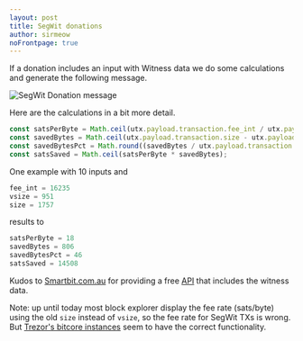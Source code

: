 ```yaml
---
layout: post
title: SegWit donations
author: sirmeow
noFrontpage: true
---
```


If a donation includes an input with Witness data we do some calculations and generate the following message.

![SegWit Donation message](https://i.imgur.com/o5qPvaG.png?1)

Here are the calculations in a bit more detail.

```js
const satsPerByte = Math.ceil(utx.payload.transaction.fee_int / utx.payload.transaction.vsize);
const savedBytes = Math.ceil(utx.payload.transaction.size - utx.payload.transaction.vsize);
const savedBytesPct = Math.round((savedBytes / utx.payload.transaction.size) * 100);
const satsSaved = Math.ceil(satsPerByte * savedBytes);
```

One example with 10 inputs and
```js
fee_int = 16235
vsize = 951
size = 1757
```
results to
```js
satsPerByte = 18
savedBytes = 806
savedBytesPct = 46
satsSaved = 14508
```

Kudos to [Smartbit.com.au](https://www.smartbit.com.au) for providing a free [API](https://www.smartbit.com.au/api) that includes the witness data.

Note: up until today most block explorer display the fee rate (sats/byte) using the old `size` instead of `vsize`, so the fee rate for SegWit TXs is wrong. But [Trezor's bitcore instances](https://btc-bitcore1.trezor.io) seem to have the correct functionality.
